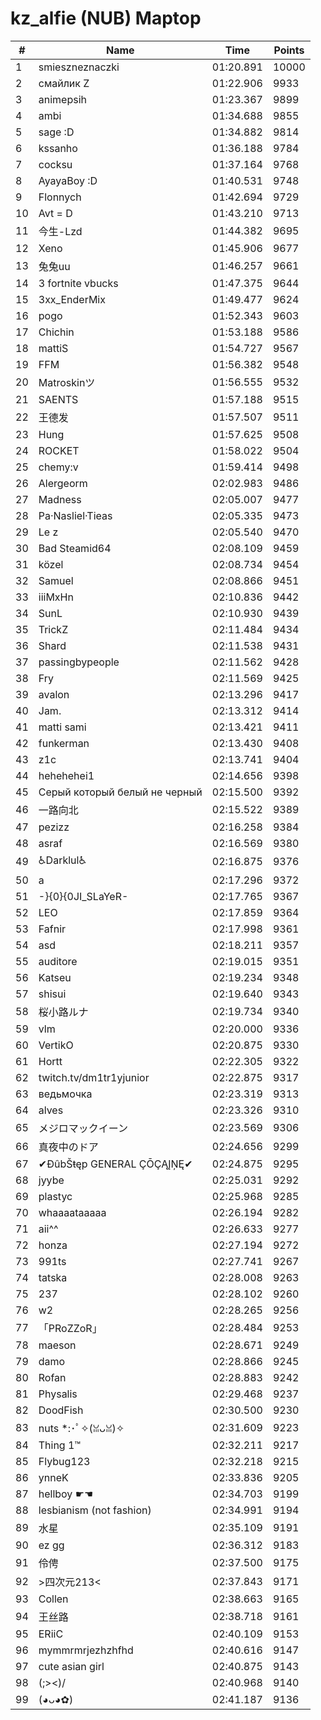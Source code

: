 # kz_alfie (NUB) Maptop

|  # | Name | Time | Points |
|-------------- | -------------- | -------------- | -------------- | 
| 1 | smieszneznaczki | 01:20.891 | 10000 | 
| 2 | смайлик Z | 01:22.906 | 9933 | 
| 3 | animepsih | 01:23.367 | 9899 | 
| 4 | ambi | 01:34.688 | 9855 | 
| 5 | sage :D | 01:34.882 | 9814 | 
| 6 | kssanho | 01:36.188 | 9784 | 
| 7 | cocksu | 01:37.164 | 9768 | 
| 8 | AyayaBoy :D | 01:40.531 | 9748 | 
| 9 | Flonnych | 01:42.694 | 9729 | 
| 10 | Avt = D | 01:43.210 | 9713 | 
| 11 | 今生-Lzd | 01:44.382 | 9695 | 
| 12 | Xeno | 01:45.906 | 9677 | 
| 13 | 兔兔uu | 01:46.257 | 9661 | 
| 14 | 3 fortnite vbucks | 01:47.375 | 9644 | 
| 15 | 3xx_EnderMix | 01:49.477 | 9624 | 
| 16 | pogo | 01:52.343 | 9603 | 
| 17 | Chichin | 01:53.188 | 9586 | 
| 18 | mattiS | 01:54.727 | 9567 | 
| 19 | FFM | 01:56.382 | 9548 | 
| 20 | Matroskinツ | 01:56.555 | 9532 | 
| 21 | SAENTS | 01:57.188 | 9515 | 
| 22 | 王德发 | 01:57.507 | 9511 | 
| 23 | Hung | 01:57.625 | 9508 | 
| 24 | ROCKET | 01:58.022 | 9504 | 
| 25 | chemy:v | 01:59.414 | 9498 | 
| 26 | Alergeorm | 02:02.983 | 9486 | 
| 27 | Madness | 02:05.007 | 9477 | 
| 28 | Pa·Nasliel·Tieas | 02:05.335 | 9473 | 
| 29 | Le z | 02:05.540 | 9470 | 
| 30 | Bad Steamid64 | 02:08.109 | 9459 | 
| 31 | közel | 02:08.734 | 9454 | 
| 32 | Samuel | 02:08.866 | 9451 | 
| 33 | iiiMxHn | 02:10.836 | 9442 | 
| 34 | SunL | 02:10.930 | 9439 | 
| 35 | TrickZ | 02:11.484 | 9434 | 
| 36 | Shard | 02:11.538 | 9431 | 
| 37 | passingbypeople | 02:11.562 | 9428 | 
| 38 | Fry | 02:11.569 | 9425 | 
| 39 | avalon | 02:13.296 | 9417 | 
| 40 | Jam. | 02:13.312 | 9414 | 
| 41 | matti sami | 02:13.421 | 9411 | 
| 42 | funkerman | 02:13.430 | 9408 | 
| 43 | z1c | 02:13.741 | 9404 | 
| 44 | hehehehei1 | 02:14.656 | 9398 | 
| 45 | Серый который белый не черный | 02:15.500 | 9392 | 
| 46 | 一路向北 | 02:15.522 | 9389 | 
| 47 | pezizz | 02:16.258 | 9384 | 
| 48 | asraf | 02:16.569 | 9380 | 
| 49 | ♿Darklul♿ | 02:16.875 | 9376 | 
| 50 | a | 02:17.296 | 9372 | 
| 51 | -}{0}{0JI_SLaYeR- | 02:17.765 | 9367 | 
| 52 | LEO | 02:17.859 | 9364 | 
| 53 | Fafnir | 02:17.998 | 9361 | 
| 54 | asd | 02:18.211 | 9357 | 
| 55 | auditore | 02:19.015 | 9351 | 
| 56 | Katseu | 02:19.234 | 9348 | 
| 57 | shisui | 02:19.640 | 9343 | 
| 58 | 桜小路ルナ | 02:19.734 | 9340 | 
| 59 | vlm | 02:20.000 | 9336 | 
| 60 | VertikO | 02:20.875 | 9330 | 
| 61 | Hortt | 02:22.305 | 9322 | 
| 62 | twitch.tv/dm1tr1yjunior | 02:22.875 | 9317 | 
| 63 | ведьмочка | 02:23.319 | 9313 | 
| 64 | alves | 02:23.326 | 9310 | 
| 65 | メジロマックイーン | 02:23.569 | 9306 | 
| 66 | 真夜中のドア | 02:24.656 | 9299 | 
| 67 | ✔ĐûbŠŧęp GENERAL ÇŌÇĄĮŅĘ✔ | 02:24.875 | 9295 | 
| 68 | jyybe | 02:25.031 | 9292 | 
| 69 | plastyc | 02:25.968 | 9285 | 
| 70 | whaaaataaaaa | 02:26.194 | 9282 | 
| 71 | aii^^ | 02:26.633 | 9277 | 
| 72 | honza | 02:27.194 | 9272 | 
| 73 | 991ts | 02:27.741 | 9267 | 
| 74 | tatska | 02:28.008 | 9263 | 
| 75 | 237 | 02:28.102 | 9260 | 
| 76 | w2 | 02:28.265 | 9256 | 
| 77 | 「PRoZZoR」 | 02:28.484 | 9253 | 
| 78 | maeson | 02:28.671 | 9249 | 
| 79 | damo | 02:28.866 | 9245 | 
| 80 | Rofan | 02:28.883 | 9242 | 
| 81 | Physalis | 02:29.468 | 9237 | 
| 82 | DoodFish | 02:30.500 | 9230 | 
| 83 | nuts *:･ﾟ✧(ꈍᴗꈍ)✧ | 02:31.609 | 9223 | 
| 84 | Thing 1™ | 02:32.211 | 9217 | 
| 85 | Flybug123 | 02:32.218 | 9215 | 
| 86 | ynneK | 02:33.836 | 9205 | 
| 87 | hellboy ☛☚ | 02:34.703 | 9199 | 
| 88 | lesbianism (not fashion) | 02:34.991 | 9194 | 
| 89 | 水星 | 02:35.109 | 9191 | 
| 90 | ez gg | 02:36.312 | 9183 | 
| 91 | 伶俜 | 02:37.500 | 9175 | 
| 92 | >四次元213< | 02:37.843 | 9171 | 
| 93 | Collen | 02:38.663 | 9165 | 
| 94 | 王丝路 | 02:38.718 | 9161 | 
| 95 | ERiiC | 02:40.109 | 9153 | 
| 96 | mymmrmrjezhzhfhd | 02:40.616 | 9147 | 
| 97 | cute asian girl | 02:40.875 | 9143 | 
| 98 | (;><)/ | 02:40.968 | 9140 | 
| 99 | (◕ᴗ◕✿) | 02:41.187 | 9136 | 

